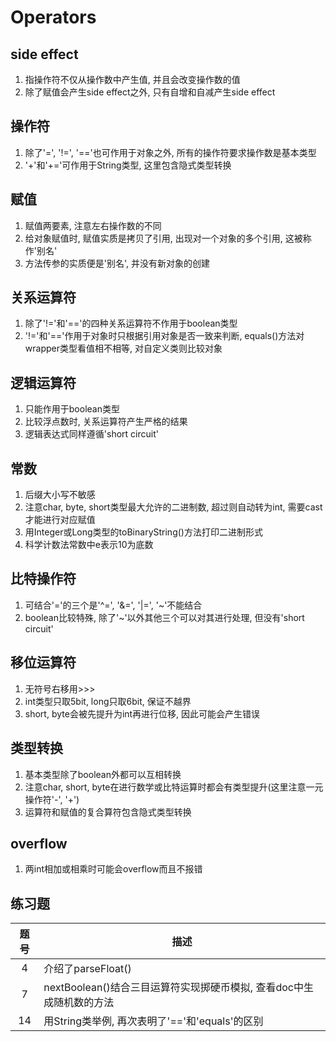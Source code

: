 # Operators

## side effect

1. 指操作符不仅从操作数中产生值, 并且会改变操作数的值
2. 除了赋值会产生side effect之外, 只有自增和自减产生side effect

## 操作符

1. 除了'=', '!=', '=='也可作用于对象之外, 所有的操作符要求操作数是基本类型
2. '+'和'+='可作用于String类型, 这里包含隐式类型转换

## 赋值

1. 赋值两要素, 注意左右操作数的不同
2. 给对象赋值时, 赋值实质是拷贝了引用, 出现对一个对象的多个引用, 这被称作'别名'
3. 方法传参的实质便是'别名', 并没有新对象的创建

## 关系运算符

1. 除了'!='和'=='的四种关系运算符不作用于boolean类型
2. '!='和'=='作用于对象时只根据引用对象是否一致来判断, equals()方法对wrapper类型看值相不相等, 对自定义类则比较对象

## 逻辑运算符

1. 只能作用于boolean类型
2. 比较浮点数时, 关系运算符产生严格的结果
3. 逻辑表达式同样遵循'short circuit'

## 常数

1. 后缀大小写不敏感
2. 注意char, byte, short类型最大允许的二进制数, 超过则自动转为int, 需要cast才能进行对应赋值
3. 用Integer或Long类型的toBinaryString()方法打印二进制形式
4. 科学计数法常数中e表示10为底数

## 比特操作符

1. 可结合'='的三个是'^=', '&=', '|=', '~'不能结合
2. boolean比较特殊, 除了'~'以外其他三个可以对其进行处理, 但没有'short circuit'

## 移位运算符

1. 无符号右移用>>>
2. int类型只取5bit, long只取6bit, 保证不越界
3. short, byte会被先提升为int再进行位移, 因此可能会产生错误

## 类型转换

1. 基本类型除了boolean外都可以互相转换
2. 注意char, short, byte在进行数学或比特运算时都会有类型提升(这里注意一元操作符'-', '+')
3. 运算符和赋值的复合算符包含隐式类型转换

## overflow

1. 两int相加或相乘时可能会overflow而且不报错

## 练习题

| 题号  | 描述                                                                |
| :---: | ------------------------------------------------------------------- |
|   4   | 介绍了parseFloat()                                                  |
|   7   | nextBoolean()结合三目运算符实现掷硬币模拟, 查看doc中生成随机数的方法 |
|  14   | 用String类举例, 再次表明了'=='和'equals'的区别                       |
